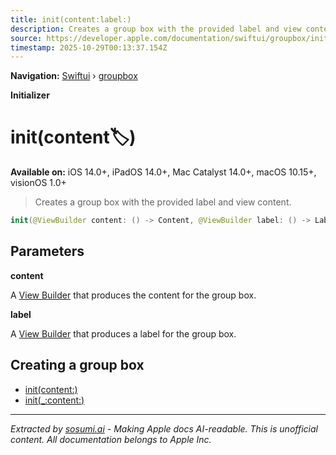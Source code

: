 ```yaml
---
title: init(content:label:)
description: Creates a group box with the provided label and view content.
source: https://developer.apple.com/documentation/swiftui/groupbox/init(content:label:)
timestamp: 2025-10-29T00:13:37.154Z
---
```


**Navigation:** [Swiftui](/documentation/swiftui) › [groupbox](/documentation/swiftui/groupbox)

**Initializer**

# init(content:label:)

**Available on:** iOS 14.0+, iPadOS 14.0+, Mac Catalyst 14.0+, macOS 10.15+, visionOS 1.0+

> Creates a group box with the provided label and view content.

```swift
init(@ViewBuilder content: () -> Content, @ViewBuilder label: () -> Label)
```

## Parameters

**content**

A [View Builder](/documentation/swiftui/viewbuilder) that produces the content for the group box.



**label**

A [View Builder](/documentation/swiftui/viewbuilder) that produces a label for the group box.



## Creating a group box

- [init(content:)](/documentation/swiftui/groupbox/init(content:))
- [init(_:content:)](/documentation/swiftui/groupbox/init(_:content:))

---

*Extracted by [sosumi.ai](https://sosumi.ai) - Making Apple docs AI-readable.*
*This is unofficial content. All documentation belongs to Apple Inc.*
